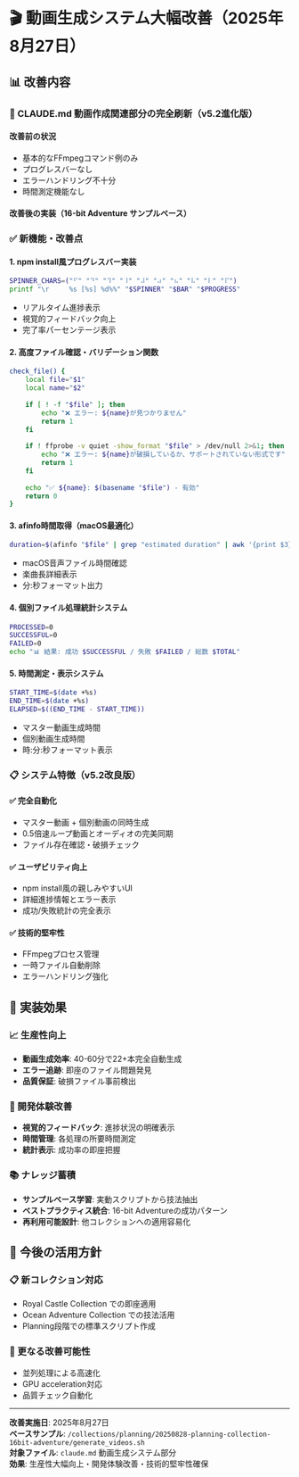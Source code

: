 # 🎬 動画生成システム大幅改善（2025年8月27日）

## 📊 改善内容

### 🚀 CLAUDE.md 動画作成関連部分の完全刷新（v5.2進化版）

#### 改善前の状況
- 基本的なFFmpegコマンド例のみ
- プログレスバーなし
- エラーハンドリング不十分
- 時間測定機能なし

#### 改善後の実装（16-bit Adventure サンプルベース）

### ✅ 新機能・改善点

#### 1. **npm install風プログレスバー実装**
```bash
SPINNER_CHARS=("⠋" "⠙" "⠹" "⠸" "⠼" "⠴" "⠦" "⠧" "⠇" "⠏")
printf "\r     %s [%s] %d%%" "$SPINNER" "$BAR" "$PROGRESS"
```
- リアルタイム進捗表示
- 視覚的フィードバック向上
- 完了率パーセンテージ表示

#### 2. **高度ファイル確認・バリデーション関数**
```bash
check_file() {
    local file="$1"
    local name="$2"
    
    if [ ! -f "$file" ]; then
        echo "❌ エラー: ${name}が見つかりません"
        return 1
    fi
    
    if ! ffprobe -v quiet -show_format "$file" > /dev/null 2>&1; then
        echo "❌ エラー: ${name}が破損しているか、サポートされていない形式です"
        return 1
    fi
    
    echo "✅ ${name}: $(basename "$file") - 有効"
    return 0
}
```

#### 3. **afinfo時間取得（macOS最適化）**
```bash
duration=$(afinfo "$file" | grep "estimated duration" | awk '{print $3}' | cut -d. -f1)
```
- macOS音声ファイル時間確認
- 楽曲長詳細表示
- 分:秒フォーマット出力

#### 4. **個別ファイル処理統計システム**
```bash
PROCESSED=0
SUCCESSFUL=0
FAILED=0
echo "📊 結果: 成功 $SUCCESSFUL / 失敗 $FAILED / 総数 $TOTAL"
```

#### 5. **時間測定・表示システム**
```bash
START_TIME=$(date +%s)
END_TIME=$(date +%s)
ELAPSED=$((END_TIME - START_TIME))
```
- マスター動画生成時間
- 個別動画生成時間
- 時:分:秒フォーマット表示

### 📋 システム特徴（v5.2改良版）

#### ✅ 完全自動化
- マスター動画 + 個別動画の同時生成
- 0.5倍速ループ動画とオーディオの完美同期
- ファイル存在確認・破損チェック

#### ✅ ユーザビリティ向上
- npm install風の親しみやすいUI
- 詳細進捗情報とエラー表示
- 成功/失敗統計の完全表示

#### ✅ 技術的堅牢性
- FFmpegプロセス管理
- 一時ファイル自動削除
- エラーハンドリング強化

## 🎯 実装効果

### 📈 生産性向上
- **動画生成効率**: 40-60分で22+本完全自動生成
- **エラー追跡**: 即座のファイル問題発見
- **品質保証**: 破損ファイル事前検出

### 🔧 開発体験改善
- **視覚的フィードバック**: 進捗状況の明確表示
- **時間管理**: 各処理の所要時間測定
- **統計表示**: 成功率の即座把握

### 📚 ナレッジ蓄積
- **サンプルベース学習**: 実動スクリプトから技法抽出
- **ベストプラクティス統合**: 16-bit Adventureの成功パターン
- **再利用可能設計**: 他コレクションへの適用容易化

## 🔄 今後の活用方針

### 📋 新コレクション対応
- Royal Castle Collection での即座適用
- Ocean Adventure Collection での技法活用
- Planning段階での標準スクリプト作成

### 🚀 更なる改善可能性
- 並列処理による高速化
- GPU acceleration対応
- 品質チェック自動化

---

**改善実施日**: 2025年8月27日  
**ベースサンプル**: `/collections/planning/20250828-planning-collection-16bit-adventure/generate_videos.sh`  
**対象ファイル**: `claude.md` 動画生成システム部分  
**効果**: 生産性大幅向上・開発体験改善・技術的堅牢性確保